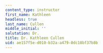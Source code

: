 ```yaml
---
content_type: instructor
first_name: Kathleen
headless: true
last_name: Cullen
middle_initial: ''
salutation: Dr.
title: Dr. Kathleen Cullen
uid: ae157f5e-d010-b32a-a479-0dc18bf37b8b
---
```

